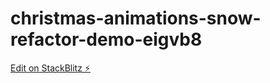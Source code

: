 # christmas-animations-snow-refactor-demo-eigvb8

[Edit on StackBlitz ⚡️](https://stackblitz.com/edit/christmas-animations-snow-refactor-demo-eigvb8)